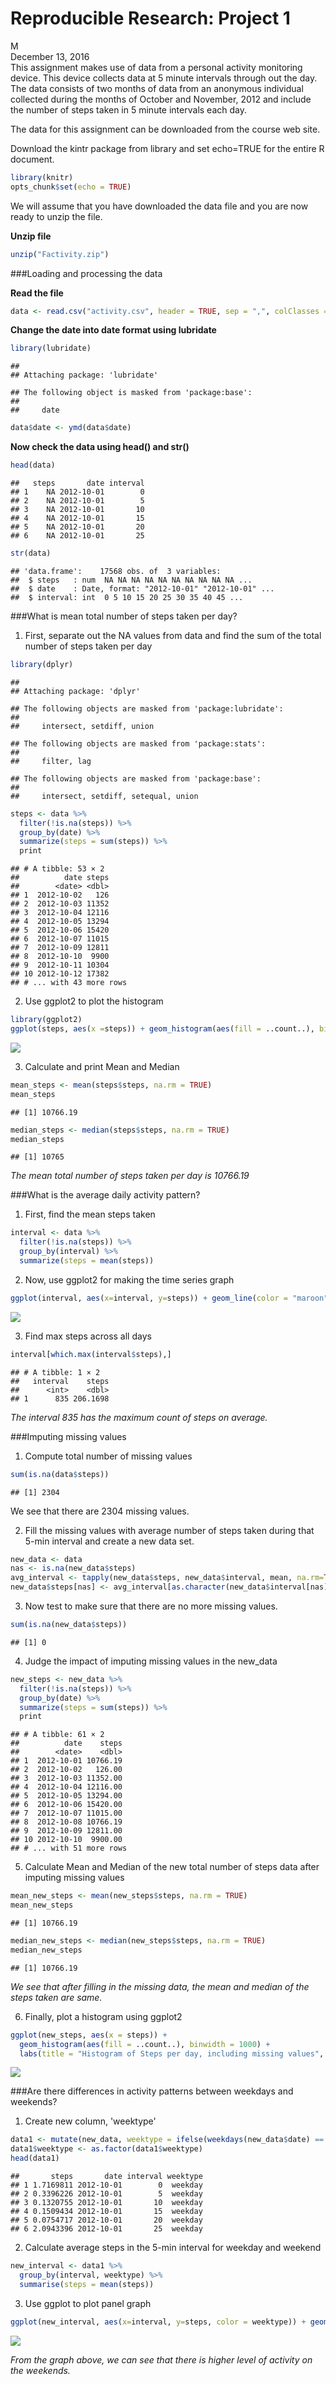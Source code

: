 # Reproducible Research: Project 1
M  
December 13, 2016  
This assignment makes use of data from a personal activity monitoring device. This device collects data at 5 minute intervals through out the day. The data consists of two months of data from an anonymous individual collected during the months of October and November, 2012 and include the number of steps taken in 5 minute intervals each day.

The data for this assignment can be downloaded from the course web site.

Download the kintr package from library and set echo=TRUE for the entire R document.

```r
library(knitr)
opts_chunk$set(echo = TRUE)
```
We will assume that you have downloaded the data file and you are now ready to unzip the file.

**Unzip file**

```r
unzip("Factivity.zip")
```
###Loading and processing the data

**Read the file**

```r
data <- read.csv("activity.csv", header = TRUE, sep = ",", colClasses = c("numeric", "character", "integer"))
```

**Change the date into date format using lubridate**

```r
library(lubridate)
```

```
## 
## Attaching package: 'lubridate'
```

```
## The following object is masked from 'package:base':
## 
##     date
```

```r
data$date <- ymd(data$date)
```

**Now check the data using head() and str()**

```r
head(data)
```

```
##   steps       date interval
## 1    NA 2012-10-01        0
## 2    NA 2012-10-01        5
## 3    NA 2012-10-01       10
## 4    NA 2012-10-01       15
## 5    NA 2012-10-01       20
## 6    NA 2012-10-01       25
```

```r
str(data)
```

```
## 'data.frame':	17568 obs. of  3 variables:
##  $ steps   : num  NA NA NA NA NA NA NA NA NA NA ...
##  $ date    : Date, format: "2012-10-01" "2012-10-01" ...
##  $ interval: int  0 5 10 15 20 25 30 35 40 45 ...
```

###What is mean total number of steps taken per day?
1. First, separate out the NA values from data and find the sum of the total number of steps taken per day

```r
library(dplyr)
```

```
## 
## Attaching package: 'dplyr'
```

```
## The following objects are masked from 'package:lubridate':
## 
##     intersect, setdiff, union
```

```
## The following objects are masked from 'package:stats':
## 
##     filter, lag
```

```
## The following objects are masked from 'package:base':
## 
##     intersect, setdiff, setequal, union
```

```r
steps <- data %>%
  filter(!is.na(steps)) %>%
  group_by(date) %>%
  summarize(steps = sum(steps)) %>%
  print
```

```
## # A tibble: 53 × 2
##          date steps
##        <date> <dbl>
## 1  2012-10-02   126
## 2  2012-10-03 11352
## 3  2012-10-04 12116
## 4  2012-10-05 13294
## 5  2012-10-06 15420
## 6  2012-10-07 11015
## 7  2012-10-09 12811
## 8  2012-10-10  9900
## 9  2012-10-11 10304
## 10 2012-10-12 17382
## # ... with 43 more rows
```

2. Use ggplot2 to plot the histogram

```r
library(ggplot2)
ggplot(steps, aes(x =steps)) + geom_histogram(aes(fill = ..count..), binwidth = 1000) + labs(title = "Histogram of Steps per Day", x = "Steps per Day", y = "Frequency")
```

![](PA1_template_files/figure-html/steps-1.png)<!-- -->

3. Calculate and print Mean and Median

```r
mean_steps <- mean(steps$steps, na.rm = TRUE)
mean_steps
```

```
## [1] 10766.19
```

```r
median_steps <- median(steps$steps, na.rm = TRUE)
median_steps
```

```
## [1] 10765
```
*The mean total number of steps taken per day is 10766.19*

###What is the average daily activity pattern?
1. First, find the mean steps taken

```r
interval <- data %>%
  filter(!is.na(steps)) %>%
  group_by(interval) %>%
  summarize(steps = mean(steps))
```

2. Now, use ggplot2 for making the time series graph

```r
ggplot(interval, aes(x=interval, y=steps)) + geom_line(color = "maroon") + labs(title = "Average Steps Across All Days", x = "Intervals", y = "Steps")
```

![](PA1_template_files/figure-html/time_series-1.png)<!-- -->

3. Find max steps across all days

```r
interval[which.max(interval$steps),]
```

```
## # A tibble: 1 × 2
##   interval    steps
##      <int>    <dbl>
## 1      835 206.1698
```

*The interval 835 has the maximum count of steps on average.*

###Imputing missing values
1. Compute total number of missing values

```r
sum(is.na(data$steps))
```

```
## [1] 2304
```
We see that there are 2304 missing values.

2. Fill the missing values with average number of steps taken during that 5-min interval and create a new data set.

```r
new_data <- data
nas <- is.na(new_data$steps)
avg_interval <- tapply(new_data$steps, new_data$interval, mean, na.rm=TRUE, simplify=TRUE)
new_data$steps[nas] <- avg_interval[as.character(new_data$interval[nas])]
```

3. Now test to make sure that there are no more missing values.

```r
sum(is.na(new_data$steps))
```

```
## [1] 0
```

4. Judge the impact of imputing missing values in the new_data

```r
new_steps <- new_data %>%
  filter(!is.na(steps)) %>%
  group_by(date) %>%
  summarize(steps = sum(steps)) %>%
  print
```

```
## # A tibble: 61 × 2
##          date    steps
##        <date>    <dbl>
## 1  2012-10-01 10766.19
## 2  2012-10-02   126.00
## 3  2012-10-03 11352.00
## 4  2012-10-04 12116.00
## 5  2012-10-05 13294.00
## 6  2012-10-06 15420.00
## 7  2012-10-07 11015.00
## 8  2012-10-08 10766.19
## 9  2012-10-09 12811.00
## 10 2012-10-10  9900.00
## # ... with 51 more rows
```

5. Calculate Mean and Median of the new total number of steps data after imputing missing values

```r
mean_new_steps <- mean(new_steps$steps, na.rm = TRUE)
mean_new_steps
```

```
## [1] 10766.19
```

```r
median_new_steps <- median(new_steps$steps, na.rm = TRUE)
median_new_steps
```

```
## [1] 10766.19
```
*We see that after filling in the missing data, the mean and median of the steps taken are same.*

6. Finally, plot a histogram using ggplot2

```r
ggplot(new_steps, aes(x = steps)) +
  geom_histogram(aes(fill = ..count..), binwidth = 1000) +
  labs(title = "Histogram of Steps per day, including missing values", x = "Steps per day", y = "Frequency")
```

![](PA1_template_files/figure-html/steps_with_no_missing_values-1.png)<!-- -->

###Are there differences in activity patterns between weekdays and weekends?
1. Create new column, 'weektype'

```r
data1 <- mutate(new_data, weektype = ifelse(weekdays(new_data$date) == "Saturday" | weekdays(new_data$date) == "Sunday", "weekend", "weekday"))
data1$weektype <- as.factor(data1$weektype)
head(data1)
```

```
##       steps       date interval weektype
## 1 1.7169811 2012-10-01        0  weekday
## 2 0.3396226 2012-10-01        5  weekday
## 3 0.1320755 2012-10-01       10  weekday
## 4 0.1509434 2012-10-01       15  weekday
## 5 0.0754717 2012-10-01       20  weekday
## 6 2.0943396 2012-10-01       25  weekday
```

2. Calculate average steps in the 5-min interval for weekday and weekend

```r
new_interval <- data1 %>%
  group_by(interval, weektype) %>%
  summarise(steps = mean(steps))
```

3. Use ggplot to plot panel graph

```r
ggplot(new_interval, aes(x=interval, y=steps, color = weektype)) + geom_line() + facet_grid(weektype~.)
```

![](PA1_template_files/figure-html/weekday_weekend_activity-1.png)<!-- -->


*From the graph above, we can see that there is higher level of activity on the weekends.*


